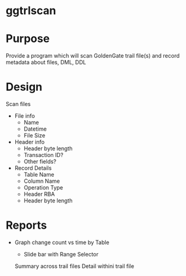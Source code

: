 # ggtrlscan

# Purpose
Provide a program which will scan GoldenGate trail file(s) and record metadata about files, DML, DDL

# Design

Scan files
- File info
  - Name
  - Datetime
  - File Size
- Header info
  - Header byte length
  - Transaction ID? 
  - Other fields? 
- Record Details
  - Table Name
  - Column Name
  - Operation Type
  - Header RBA
  - Header byte length

# Reports

- Graph change count vs time by Table
  - Slide bar with Range Selector
  
  Summary across trail files
  Detail withini trail file
